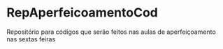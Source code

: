 # RepAperfeicoamentoCod
Repositório para códigos que serão feitos nas aulas de aperfeiçoamento nas sextas feiras 
